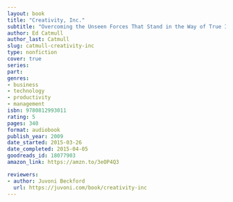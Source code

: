 ```yaml
---
layout: book
title: "Creativity, Inc."
subtitle: "Overcoming the Unseen Forces That Stand in the Way of True Inspiration"
author: Ed Catmull
author_last: Catmull
slug: catmull-creativity-inc
type: nonfiction
cover: true
series: 
part: 
genres:
- business
- technology
- productivity
- management
isbn: 9780812993011
rating: 5
pages: 340
format: audiobook
publish_year: 2009
date_started: 2015-03-26
date_completed: 2015-04-05
goodreads_id: 18077903
amazon_link: https://amzn.to/3eOP4Q3

reviewers:
- author: Juvoni Beckford
  url: https://juvoni.com/book/creativity-inc
---
```

